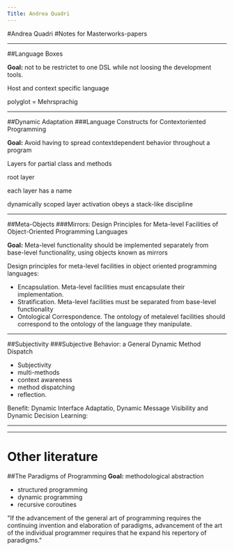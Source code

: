 ```yaml
---
Title: Andrea Quadri
---
```

#Andrea Quadri
#Notes for Masterworks-papers


---

##Language Boxes

**Goal:** not to be restrictet to one DSL while not loosing the development tools.

Host and context specific language

polyglot = Mehrsprachig


---

##Dynamic Adaptation
###Language Constructs for Contextoriented Programming

**Goal:** Avoid having to spread contextdependent behavior throughout a program

Layers for partial class and methods

root layer

each layer has a name

dynamically scoped layer activation obeys a stack-like discipline


---

##Meta-Objects
###Mirrors: Design Principles for Meta-level Facilities of Object-Oriented Programming Languages


**Goal:** Meta-level functionality should be implemented separately from base-level functionality, using objects known as mirrors

Design principles for meta-level facilities in object oriented programming languages:

- Encapsulation. Meta-level facilities must encapsulate their implementation.
- Stratification. Meta-level facilities must be separated from base-level functionality
- Ontological Correspondence. The ontology of metalevel facilities should correspond to the ontology of the language they manipulate.


---

##Subjectivity
###Subjective Behavior: a General Dynamic Method Dispatch

- Subjectivity
- multi-methods
- context awareness
- method dispatching
- reflection.

Benefit: Dynamic Interface Adaptatio, Dynamic Message Visibility and Dynamic Decision Learning:


---

---

# Other literature

##The Paradigms of Programming
**Goal:** methodological abstraction


- structured programming
- dynamic programming
- recursive coroutines

"If the advancement of the general art of programming
requires the continuing invention and elaboration of
paradigms, advancement of the art of the individual
programmer requires that he expand his repertory of
paradigms."
